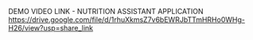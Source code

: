 DEMO VIDEO LINK - NUTRITION ASSISTANT APPLICATION
https://drive.google.com/file/d/1rhuXkmsZ7v6bEWRJbTTmHRHo0WHg-H26/view?usp=share_link